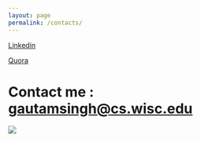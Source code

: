 ```yaml
---
layout: page
permalink: /contacts/
---
```



<p> <a href="https://linkedin.com/in/gautam-singh-8a24a215"> 
  Linkedin</a> </p>
<p> <a href="https://www.quora.com/Gautam-Singh"> 
  Quora</a> </p>

Contact me :   gautamsingh@cs.wisc.edu
====================
![](/images/connect.jpg) 

<a href="https://linkedin.com/in/gautam-singh-8a24a215">
